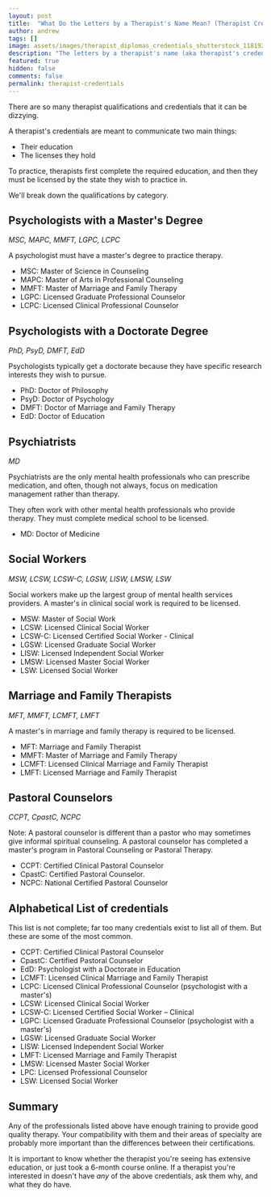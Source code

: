 ```yaml
---
layout: post
title:  "What Do the Letters by a Therapist's Name Mean? (Therapist Credentials)"
author: andrew
tags: []
image: assets/images/therapist_diplomas_credentials_shutterstock_1181929870.png
description: "The letters by a therapist's name (aka therapist's credentials) are meant to communicate two main things: their education and the licenses they hold."
featured: true
hidden: false
comments: false
permalink: therapist-credentials
---
```


There are so many therapist qualifications and credentials that it can be dizzying.

A therapist's credentials are meant to communicate two main things:
- Their education
- The licenses they hold

To practice, therapists first complete the required education, and then they must be licensed by the state they wish to practice in.

We'll break down the qualifications by category.

## Psychologists with a Master's Degree
_MSC, MAPC, MMFT, LGPC, LCPC_

A psychologist must have a master's degree to practice therapy.

- MSC: Master of Science in Counseling
- MAPC: Master of Arts in Professional Counseling
- MMFT: Master of Marriage and Family Therapy
- LGPC: Licensed Graduate Professional Counselor
- LCPC: Licensed Clinical Professional Counselor

## Psychologists with a Doctorate Degree
_PhD, PsyD, DMFT, EdD_

Psychologists typically get a doctorate because they have specific research interests they wish to pursue.

- PhD: Doctor of Philosophy
- PsyD: Doctor of Psychology
- DMFT: Doctor of Marriage and Family Therapy
- EdD: Doctor of Education

## Psychiatrists
_MD_

Psychiatrists are the only mental health professionals who can prescribe medication, and often, though not always, focus on medication management rather than therapy.

They often work with other mental health professionals who provide therapy. They must complete medical school to be licensed.

- MD: Doctor of Medicine

## Social Workers
_MSW, LCSW, LCSW-C, LGSW, LISW, LMSW, LSW_

Social workers make up the largest group of mental health services providers. A master's in clinical social work is required to be licensed.

- MSW: Master of Social Work
- LCSW: Licensed Clinical Social Worker
- LCSW-C: Licensed Certified Social Worker - Clinical
- LGSW: Licensed Graduate Social Worker
- LISW: Licensed Independent Social Worker
- LMSW: Licensed Master Social Worker
- LSW: Licensed Social Worker

## Marriage and Family Therapists
_MFT, MMFT, LCMFT, LMFT_

A master's in marriage and family therapy is required to be licensed.

- MFT: Marriage and Family Therapist
- MMFT: Master of Marriage and Family Therapy
- LCMFT: Licensed Clinical Marriage and Family Therapist
- LMFT: Licensed Marriage and Family Therapist


## Pastoral Counselors
_CCPT, CpastC, NCPC_

Note: A pastoral counselor is different than a pastor who may sometimes give informal spiritual counseling. A pastoral counselor has completed a master's program in Pastoral Counseling or Pastoral Therapy.

- CCPT: Certified Clinical Pastoral Counselor
- CpastC: Certified Pastoral Counselor.
- NCPC: National Certified Pastoral Counselor

## Alphabetical List of credentials
This list is not complete; far too many credentials exist to list all of them. But these are some of the most common.

  - CCPT: Certified Clinical Pastoral Counselor
  - CpastC: Certified Pastoral Counselor
  - EdD: Psychologist with a Doctorate in Education
  - LCMFT: Licensed Clinical Marriage and Family Therapist
  - LCPC: Licensed Clinical Professional Counselor (psychologist with a master's)
  - LCSW: Licensed Clinical Social Worker
  - LCSW-C: Licensed Certified Social Worker – Clinical
  - LGPC: Licensed Graduate Professional Counselor (psychologist with a master's)
  - LGSW: Licensed Graduate Social Worker
  - LISW: Licensed Independent Social Worker
  - LMFT: Licensed Marriage and Family Therapist
  - LMSW: Licensed Master Social Worker
  - LPC: Licensed Professional Counselor
  - LSW: Licensed Social Worker

## Summary
Any of the professionals listed above have enough training to provide good quality therapy. Your compatibility with them and their areas of specialty are probably more important than the differences between their certifications.

It is important to know whether the therapist you're seeing has extensive education, or just took a 6-month course online. If a therapist you're interested in doesn't have _any_ of the above credentials, ask them why, and what they do have.
